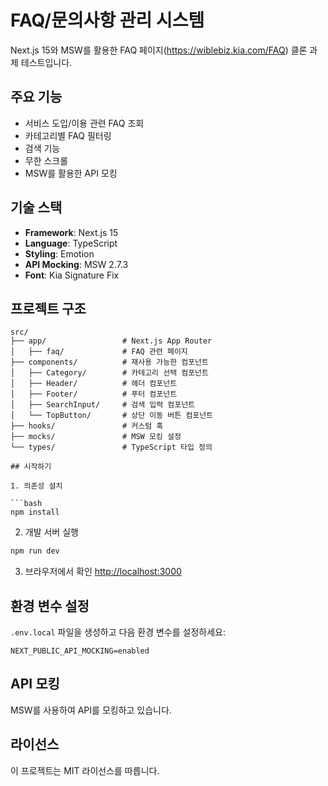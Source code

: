 # FAQ/문의사항 관리 시스템

Next.js 15와 MSW를 활용한 FAQ 페이지(https://wiblebiz.kia.com/FAQ) 클론 과제 테스트입니다.

## 주요 기능

- 서비스 도입/이용 관련 FAQ 조회
- 카테고리별 FAQ 필터링
- 검색 기능
- 무한 스크롤
- MSW를 활용한 API 모킹

## 기술 스택

- **Framework**: Next.js 15
- **Language**: TypeScript
- **Styling**: Emotion
- **API Mocking**: MSW 2.7.3
- **Font**: Kia Signature Fix

## 프로젝트 구조

````
src/
├── app/                 # Next.js App Router
│   ├── faq/             # FAQ 관련 페이지
├── components/          # 재사용 가능한 컴포넌트
│   ├── Category/        # 카테고리 선택 컴포넌트
│   ├── Header/          # 헤더 컴포넌트
│   ├── Footer/          # 푸터 컴포넌트
│   ├── SearchInput/     # 검색 입력 컴포넌트
│   └── TopButton/       # 상단 이동 버튼 컴포넌트
├── hooks/               # 커스텀 훅
├── mocks/               # MSW 모킹 설정
└── types/               # TypeScript 타입 정의

## 시작하기

1. 의존성 설치

```bash
npm install
````

2. 개발 서버 실행

```bash
npm run dev
```

3. 브라우저에서 확인
   [http://localhost:3000](http://localhost:3000)

## 환경 변수 설정

`.env.local` 파일을 생성하고 다음 환경 변수를 설정하세요:

```env
NEXT_PUBLIC_API_MOCKING=enabled
```

## API 모킹

MSW를 사용하여 API를 모킹하고 있습니다.

## 라이선스

이 프로젝트는 MIT 라이선스를 따릅니다.

